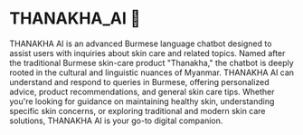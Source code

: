 # THANAKHA_AI 🤖

  THANAKHA AI is an advanced Burmese language chatbot designed to assist users with inquiries about skin care and related topics. Named after the traditional Burmese skin-care product "Thanakha," the chatbot is deeply rooted in the cultural and linguistic nuances of Myanmar. THANAKHA AI can understand and respond to queries in Burmese, offering personalized advice, product recommendations, and general skin care tips. Whether you're looking for guidance on maintaining healthy skin, understanding specific skin concerns, or exploring traditional and modern skin care solutions, THANAKHA AI is your go-to digital companion.
